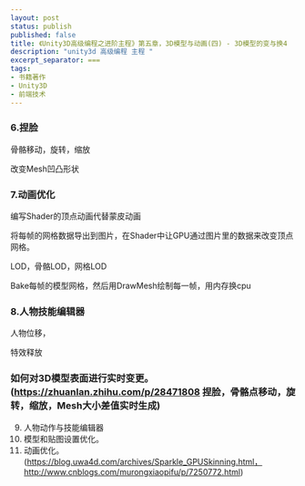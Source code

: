 ```yaml
---
layout: post
status: publish
published: false
title: 《Unity3D高级编程之进阶主程》第五章，3D模型与动画(四) - 3D模型的变与换4
description: "unity3d 高级编程 主程 "
excerpt_separator: ===
tags:
- 书籍著作
- Unity3D
- 前端技术
---
```


### 6.捏脸

骨骼移动，旋转，缩放

改变Mesh凹凸形状


### 7.动画优化

编写Shader的顶点动画代替蒙皮动画

将每帧的网格数据导出到图片，在Shader中让GPU通过图片里的数据来改变顶点网格。

LOD，骨骼LOD，网格LOD

Bake每帧的模型网格，然后用DrawMesh绘制每一帧，用内存换cpu


### 8.人物技能编辑器

人物位移，

特效释放




### 如何对3D模型表面进行实时变更。(https://zhuanlan.zhihu.com/p/28471808 捏脸，骨骼点移动，旋转，缩放，Mesh大小差值实时生成)


9.	人物动作与技能编辑器
11.	模型和贴图设置优化。
12.	动画优化。(https://blog.uwa4d.com/archives/Sparkle_GPUSkinning.html，http://www.cnblogs.com/murongxiaopifu/p/7250772.html)

